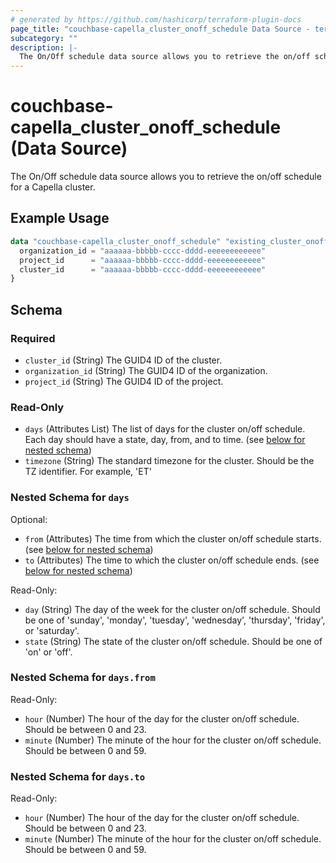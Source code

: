 ```yaml
---
# generated by https://github.com/hashicorp/terraform-plugin-docs
page_title: "couchbase-capella_cluster_onoff_schedule Data Source - terraform-provider-couchbase-capella"
subcategory: ""
description: |-
  The On/Off schedule data source allows you to retrieve the on/off schedule for a Capella cluster.
---
```


# couchbase-capella_cluster_onoff_schedule (Data Source)

The On/Off schedule data source allows you to retrieve the on/off schedule for a Capella cluster.

## Example Usage

```terraform
data "couchbase-capella_cluster_onoff_schedule" "existing_cluster_onoff_schedule" {
  organization_id = "aaaaaa-bbbbb-cccc-dddd-eeeeeeeeeeee"
  project_id      = "aaaaaa-bbbbb-cccc-dddd-eeeeeeeeeeee"
  cluster_id      = "aaaaaa-bbbbb-cccc-dddd-eeeeeeeeeeee"
}
```

<!-- schema generated by tfplugindocs -->
## Schema

### Required

- `cluster_id` (String) The GUID4 ID of the cluster.
- `organization_id` (String) The GUID4 ID of the organization.
- `project_id` (String) The GUID4 ID of the project.

### Read-Only

- `days` (Attributes List) The list of days for the cluster on/off schedule. Each day should have a state, day, from, and to time. (see [below for nested schema](#nestedatt--days))
- `timezone` (String) The standard timezone for the cluster. Should be the TZ identifier. For example, 'ET'

<a id="nestedatt--days"></a>
### Nested Schema for `days`

Optional:

- `from` (Attributes) The time from which the cluster on/off schedule starts. (see [below for nested schema](#nestedatt--days--from))
- `to` (Attributes) The time to which the cluster on/off schedule ends. (see [below for nested schema](#nestedatt--days--to))

Read-Only:

- `day` (String) The day of the week for the cluster on/off schedule. Should be one of 'sunday', 'monday', 'tuesday', 'wednesday', 'thursday', 'friday', or 'saturday'.
- `state` (String) The state of the cluster on/off schedule. Should be one of 'on' or 'off'.

<a id="nestedatt--days--from"></a>
### Nested Schema for `days.from`

Read-Only:

- `hour` (Number) The hour of the day for the cluster on/off schedule. Should be between 0 and 23.
- `minute` (Number) The minute of the hour for the cluster on/off schedule. Should be between 0 and 59.


<a id="nestedatt--days--to"></a>
### Nested Schema for `days.to`

Read-Only:

- `hour` (Number) The hour of the day for the cluster on/off schedule. Should be between 0 and 23.
- `minute` (Number) The minute of the hour for the cluster on/off schedule. Should be between 0 and 59.
